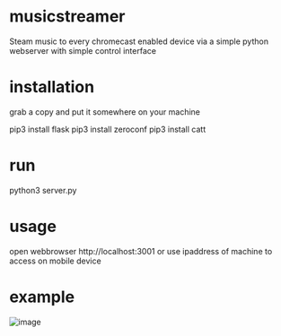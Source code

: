 # musicstreamer

Steam music to every chromecast enabled device via a simple python webserver with simple control interface

# installation

grab a copy and put it somewhere on your machine

pip3 install flask
pip3 install zeroconf
pip3 install catt

# run

python3 server.py

# usage

open webbrowser http://localhost:3001 or use ipaddress of machine to access on mobile device

# example

![image](https://github.com/user-attachments/assets/6bf0b0d2-d03e-4160-b14c-3a90031cd539)


